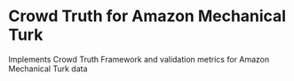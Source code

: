 # Crowd Truth for Amazon Mechanical Turk
Implements Crowd Truth Framework and validation metrics for Amazon Mechanical Turk data
